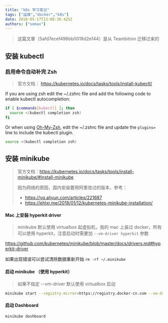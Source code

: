 ```yaml
---
title: "k8s 学习笔记"
tags: ["运维","docker","k8s"]
date: 2018-05-17T13:08:30.425Z
authors: ["somax"]
---
```


> 这篇文章（5afd7ecef496bb0018d2e144）是从 Teambition 迁移过来的


## 安装 kubectl

### 启用命令自动补完 Zsh

> 官方文档： https://kubernetes.io/docs/tasks/tools/install-kubectl/

If you are using zsh edit the ~/.zshrc file and add the following code to enable kubectl autocompletion:

```sh
if [ $commands[kubectl] ]; then
  source <(kubectl completion zsh)
fi
```

Or when using [Oh-My-Zsh](http://ohmyz.sh/), edit the ~/.zshrc file and update the `plugins=` line to include the kubectl plugin.

```sh
source <(kubectl completion zsh)
```



## 安装 minikube

> 官方文档：https://kubernetes.io/docs/tasks/tools/install-minikube/#install-minikube
>
> 因为网络的原因，国内安装要用阿里改过的版本，参考：
>
> - https://yq.aliyun.com/articles/221687
> - https://ehlxr.me/2018/01/12/kubernetes-minikube-installation/





#### Mac 上安装 hyperkit driver

> minikube 默认使用 virtualbox 起虚拟机，我的 mac 上装过 docker，所有可以使用 hyperkit，注意启动时需要加 `--vm-driver hyperkit` 参数

https://github.com/kubernetes/minikube/blob/master/docs/drivers.md#hyperkit-driver





如果出现错误可以尝试清除数据重新开始 `rm -rf ~/.minikube`



#### 启动 minikube （使用 hyperkit）

> 如果不指定 --vm-driver 默认使用 virtualbox 启动

```sh
minikube start --registry-mirror=https://registry.docker-cn.com --vm-driver hyperkit
```

#### 启动 Dashboard

```sh
minikube dashboard
```

